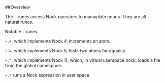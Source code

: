 ##Overview

The `.` runes access Nock operators to maniuplate nouns. They are all natural runes.

Notable `.` runes.

-`.+`, which implements Nock 4, increments an atom.

-`.=`, which implements Nock 5, tests two atoms for equality.

-`.^`, which implements Nock 11, which, in virtual userspace nock, loads a file from the global namespace.

-`.*` runs a Nock expression in user space.
